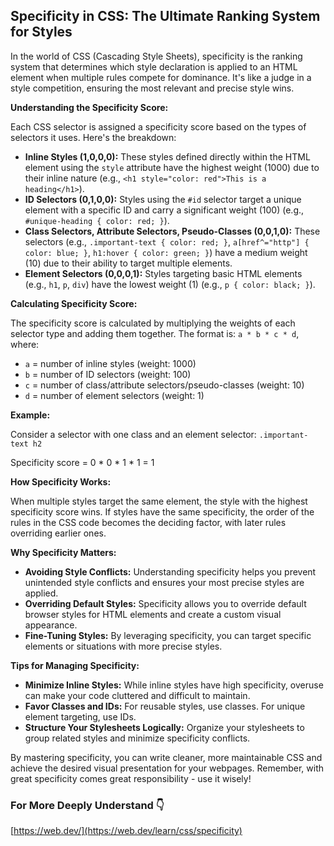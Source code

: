 ## Specificity in CSS: The Ultimate Ranking System for Styles

In the world of CSS (Cascading Style Sheets), specificity is the ranking system that determines which style declaration is applied to an HTML element when multiple rules compete for dominance. It's like a judge in a style competition, ensuring the most relevant and precise style wins.

**Understanding the Specificity Score:**

Each CSS selector is assigned a specificity score based on the types of selectors it uses. Here's the breakdown:

* **Inline Styles (1,0,0,0):**  These styles defined directly within the HTML element using the `style` attribute have the highest weight (1000) due to their inline nature (e.g., `<h1 style="color: red">This is a heading</h1>`).
* **ID Selectors (0,1,0,0):**  Styles using the `#id` selector target a unique element with a specific ID and carry a significant weight (100) (e.g., `#unique-heading { color: red; }`).
* **Class Selectors, Attribute Selectors, Pseudo-Classes (0,0,1,0):**  These selectors (e.g., `.important-text { color: red; }`, `a[href^="http"] { color: blue; }`, `h1:hover { color: green; }`) have a medium weight (10) due to their ability to target multiple elements.
* **Element Selectors (0,0,0,1):**  Styles targeting basic HTML elements (e.g., `h1`, `p`, `div`) have the lowest weight (1) (e.g., `p { color: black; }`).

**Calculating Specificity Score:**

The specificity score is calculated by multiplying the weights of each selector type and adding them together. The format is: `a * b * c * d`, where:

* `a` = number of inline styles (weight: 1000)
* `b` = number of ID selectors (weight: 100)
* `c` = number of class/attribute selectors/pseudo-classes (weight: 10)
* `d` = number of element selectors (weight: 1)

**Example:**

Consider a selector with one class and an element selector: `.important-text h2`

Specificity score = 0 * 0 * 1 * 1 = 1

**How Specificity Works:**

When multiple styles target the same element, the style with the highest specificity score wins. If styles have the same specificity, the order of the rules in the CSS code becomes the deciding factor, with later rules overriding earlier ones.

**Why Specificity Matters:**

* **Avoiding Style Conflicts:** Understanding specificity helps you prevent unintended style conflicts and ensures your most precise styles are applied.
* **Overriding Default Styles:** Specificity allows you to override default browser styles for HTML elements and create a custom visual appearance.
* **Fine-Tuning Styles:** By leveraging specificity, you can target specific elements or situations with more precise styles.

**Tips for Managing Specificity:**

* **Minimize Inline Styles:**  While inline styles have high specificity, overuse can make your code cluttered and difficult to maintain.
* **Favor Classes and IDs:**  For reusable styles, use classes. For unique element targeting, use IDs.
* **Structure Your Stylesheets Logically:**  Organize your stylesheets to group related styles and minimize specificity conflicts.

By mastering specificity, you can write cleaner, more maintainable CSS and achieve the desired visual presentation for your webpages. Remember, with great specificity comes great responsibility - use it wisely!

### For More Deeply Understand 👇
[https://web.dev/](https://web.dev/learn/css/specificity)